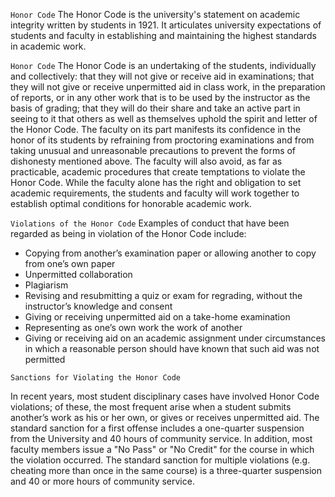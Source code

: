 `Honor Code`
The Honor Code is the university's statement on academic integrity written by students in 1921. It articulates university expectations of students and faculty in establishing and maintaining the highest standards in academic work.

`Honor Code`
The Honor Code is an undertaking of the students, individually and collectively:
that they will not give or receive aid in examinations; that they will not give or receive unpermitted aid in class work, in the preparation of reports, or in any other work that is to be used by the instructor as the basis of grading;
that they will do their share and take an active part in seeing to it that others as well as themselves uphold the spirit and letter of the Honor Code.
The faculty on its part manifests its confidence in the honor of its students by refraining from proctoring examinations and from taking unusual and unreasonable precautions to prevent the forms of dishonesty mentioned above. The faculty will also avoid, as far as practicable, academic procedures that create temptations to violate the Honor Code.
While the faculty alone has the right and obligation to set academic requirements, the students and faculty will work together to establish optimal conditions for honorable academic work.

`Violations of the Honor Code`
Examples of conduct that have been regarded as being in violation of the Honor Code include:

- Copying from another’s examination paper or allowing another to copy from one’s own     paper
- Unpermitted collaboration
- Plagiarism
- Revising and resubmitting a quiz or exam for regrading, without the instructor’s        knowledge and consent
- Giving or receiving unpermitted aid on a take-home examination
- Representing as one’s own work the work of another
- Giving or receiving aid on an academic assignment under circumstances in which a        reasonable person should have known that such aid was not permitted

`Sanctions for Violating the Honor Code`

In recent years, most student disciplinary cases have involved Honor Code violations; of these, the most frequent arise when a student submits another’s work as his or her own, or gives or receives unpermitted aid. The standard sanction for a first offense includes a one-quarter suspension from the University and 40 hours of community service. In addition, most faculty members issue a "No Pass" or "No Credit" for the course in which the violation occurred. The standard sanction for multiple violations (e.g. cheating more than once in the same course) is a three-quarter suspension and 40 or more hours of community service.